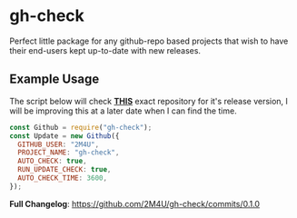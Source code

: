 # gh-check
Perfect little package for any github-repo based projects that wish to have their end-users kept up-to-date with new releases.


## Example Usage
The script below will check [**__THIS__**](https://github.com/2M4U/gh-check/) exact repository for it's release version,
I will be improving this at a later date when I can find the time.
```js
const Github = require("gh-check");
const Update = new Github({
  GITHUB_USER: "2M4U",
  PROJECT_NAME: "gh-check",
  AUTO_CHECK: true,
  RUN_UPDATE_CHECK: true,
  AUTO_CHECK_TIME: 3600,
});
```

**Full Changelog**: https://github.com/2M4U/gh-check/commits/0.1.0
